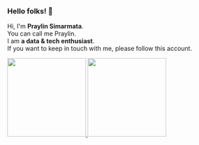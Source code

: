 ### Hello folks! 👋

Hi, I'm **Praylin Simarmata**.\
You can call me Praylin.\
I am **a data & tech enthusiast**.\
If you want to keep in touch with me, please follow this account.

<p align="left">
<a href="https://github.com/praylinsimarmata">
  <img height="180em" src="https://github-readme-stats-eight-theta.vercel.app/api?username=praylinsimarmata&show_icons=true&theme=algolia&include_all_commits=true&count_private=true"/>
  <img height="180em" src="https://github-readme-stats-eight-theta.vercel.app/api/top-langs/?username=praylinsimarmata&layout=compact&langs_count=8&theme=algolia"/>
</a>
</p>
